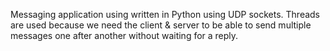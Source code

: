 Messaging application using written in Python using UDP sockets.
Threads are used because we need the client & server to be able to send multiple messages one after another without waiting for a reply.